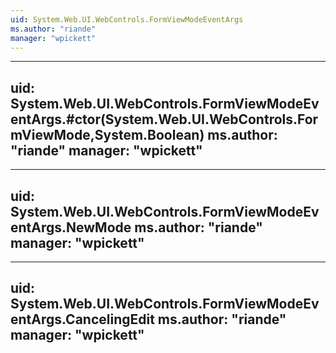 ```yaml
---
uid: System.Web.UI.WebControls.FormViewModeEventArgs
ms.author: "riande"
manager: "wpickett"
---
```


---
uid: System.Web.UI.WebControls.FormViewModeEventArgs.#ctor(System.Web.UI.WebControls.FormViewMode,System.Boolean)
ms.author: "riande"
manager: "wpickett"
---

---
uid: System.Web.UI.WebControls.FormViewModeEventArgs.NewMode
ms.author: "riande"
manager: "wpickett"
---

---
uid: System.Web.UI.WebControls.FormViewModeEventArgs.CancelingEdit
ms.author: "riande"
manager: "wpickett"
---
